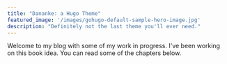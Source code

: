 ```yaml
---
title: "Dananke: a Hugo Theme"
featured_image: '/images/gohugo-default-sample-hero-image.jpg'
description: "Definitely not the last theme you'll ever need."
---
```

Welcome to my blog with some of my work in progress. I've been working on this book idea. You can read some of the chapters below.
